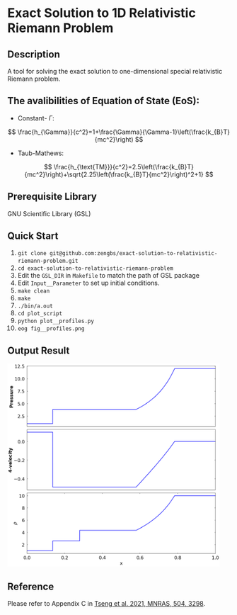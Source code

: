 # Exact Solution to 1D Relativistic Riemann Problem

## Description

A tool for solving the exact solution to one-dimensional special relativistic Riemann problem.

## The avalibilities of Equation of State (EoS):

* Constant- $\Gamma$:

$$
\frac{h_{\Gamma}}{c^2}=1+\frac{\Gamma}{\Gamma-1}\left(\frac{k_{B}T}{mc^2}\right)
$$

* Taub-Mathews:

$$
\frac{h_{\text{TM}}}{c^2}=2.5\left(\frac{k_{B}T}{mc^2}\right)+\sqrt{2.25\left(\frac{k_{B}T}{mc^2}\right)^2+1}
$$

## Prerequisite Library
GNU Scientific Library (GSL)

## Quick Start
1. `git clone git@github.com:zengbs/exact-solution-to-relativistic-riemann-problem.git`
2. `cd exact-solution-to-relativistic-riemann-problem`
3. Edit the `GSL_DIR` in `Makefile` to match the path of GSL package
4. Edit `Input__Parameter` to set up initial conditions.
5. `make clean`
6. `make`
7. `./bin/a.out`
8. `cd plot_script`
9. `python plot__profiles.py`
10. `eog fig__profiles.png`

## Output Result
<img src="https://github.com/zengbs/exact-solution-to-relativistic-riemann-problem/blob/master/plot_script/fig__profiles.png" width="480">

## Reference
Please refer to Appendix C in [Tseng et al. 2021, MNRAS, 504, 3298](https://github.com/zengbs/published-papers/blob/main/2021-An_adaptive_mesh_GPU-accelerated_and_error_minimized_special_relativistic_hydrodynamics_code.pdf).
